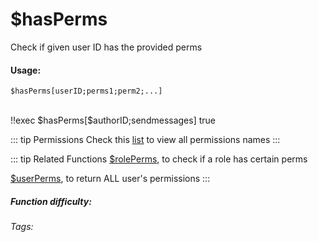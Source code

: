 # $hasPerms
Check if given user ID has the provided perms

#### Usage: 
`$hasPerms[userID;perms1;perm2;...]`

<br/>
<discord-messages>
	<discord-message :bot="false" role-color="#ffcc9a" author="Member">
		!!exec $hasPerms[$authorID;sendmessages]
	</discord-message>
	<discord-message :bot="true" role-color="#0099ff" author="Custom Command" avatar="https://media.discordapp.net/avatars/725721249652670555/781224f90c3b841ba5b40678e032f74a.webp">
        true
	</discord-message>
</discord-messages>

::: tip Permissions
Check this [list](../CodeReferences/ref.permissions_list.md) to view all permissions names
:::

::: tip Related Functions
[$rolePerms](../Role/rolePerms.md), to check if a role has certain perms

[$userPerms](../Member/userPerms.md), to return ALL user's permissions
:::

##### Function difficulty: <Badge type="warning" text="Medium" vertical="middle" /> 
###### Tags: <Badge type="tip" text="member" vertical="middle" /> <Badge type="tip" text="perms" vertical="middle" /> <Badge type="tip" text="permissions" vertical="middle" /> <Badge type="tip" text="rights" vertical="middle" /> <Badge type="tip" text="hadPerms" vertical="middle" /> 